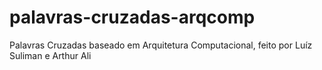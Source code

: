 # palavras-cruzadas-arqcomp
Palavras Cruzadas baseado em Arquitetura Computacional, feito por Luíz Suliman e Arthur Ali
